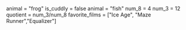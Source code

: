 animal = "frog"
is_cuddly = false
animal = "fish"
num_8 = 4
num_3 = 12
quotient = num_3/num_8
favorite_films = ["Ice Age", "Maze Runner","Equalizer"]
